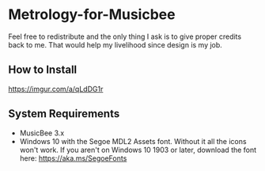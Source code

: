 # Metrology-for-Musicbee
 



Feel free to redistribute and the only thing I ask is to give proper credits back to me. That would help my livelihood since design is my job.

## How to Install
https://imgur.com/a/qLdDG1r

## System Requirements
* MusicBee 3.x
* Windows 10 with the Segoe MDL2 Assets font. Without it all the icons won't work. If you aren't on Windows 10 1903 or later, download the font here: https://aka.ms/SegoeFonts
